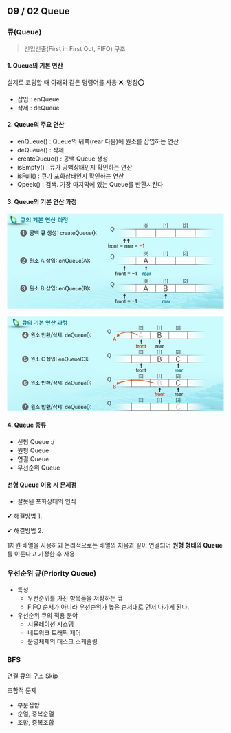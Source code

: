 ## 09 / 02 Queue



### 큐(Queue)

> 선입선출(First in First Out, FIFO) 구조



#### 1. Queue의 기본 연산

실제로 코딩할 때 아래와 같은 명령어를 사용 ❌, 명칭⭕

- 삽입 : enQueue
- 삭제 : deQueue

#### 2. Queue의 주요 연산

- enQueue() 			: Queue의 뒤쪽(rear 다음)에 원소를 삽입하는 연산
- deQueue()             : 삭제
- createQueue()     : 공백 Queue 생성
- isEmpty()              : 큐가 공백상태인지 확인하는 연산
- isFull()                    : 큐가 포화상태인지 확인하는 연산
- Qpeek()                   : 검색. 가장 마지막에 있는 Queue를 반환시킨다



#### 3. Queue의 기본 연산 과정

![image-20200903133521107](TIL_200902_자료구조_Queue.assets/image-20200903133521107.png)

![image-20200903133737519](TIL_200902_자료구조_Queue.assets/image-20200903133737519.png)



#### 4. Queue 종류

- 선형 Queue :/
- 원형 Queue
- 연결 Queue
- 우선순위 Queue



#### 선형 Queue 이용 시 문제점

- 잘못된 포화상태의 인식

✔ 해결방법 1.

✔ 해결방법 2.

1차원 배열을 사용하되 논리적으로는 배열의 처음과 끝이 연결되어 **원형 형태의 Queue**를 이룬다고 가정한  후 사용



### 우선순위 큐(Priority Queue)

- 특성
  - 우선순위를 가진 항목들을 저장하는 큐
  - FIFO 순서가 아니라 우선순위가 높은 순서대로 먼저 나가게 된다.
- 우선순위 큐의 적용 분야
  - 시뮬레이션 시스템
  - 네트워크 트래픽 제어
  - 운영체제의 태스크 스케줄링



### BFS

연결 큐의 구조 Skip







조합적 문제

- 부분집합
- 순열, 중복순열
- 조합, 중복조합
